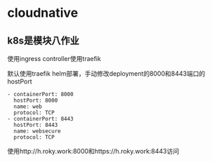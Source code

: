 # cloudnative




k8s是模块八作业
----------------
使用ingress controller使用traefik

默认使用traefik helm部署，手动修改deployment的8000和8443端口的hostPort

```
- containerPort: 8000
  hostPort: 8000
  name: web
  protocol: TCP
- containerPort: 8443
  hostPort: 8443
  name: websecure
  protocol: TCP
```

使用http://h.roky.work:8000和https://h.roky.work:8443访问









